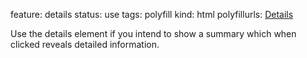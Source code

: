 feature: details
status: use
tags: polyfill
kind: html
polyfillurls: [Details](http://mathiasbynens.be/notes/html5-details-jquery)

Use the details element if you intend to show a summary which when clicked reveals detailed information. 

